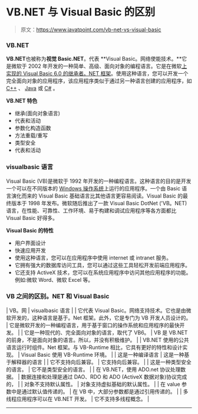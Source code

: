 # VB.NET 与 Visual Basic 的区别

> 原文：<https://www.javatpoint.com/vb-net-vs-visual-basic>

### VB.NET

**VB.NET**也被称为**视觉 Basic.NET**。代表 **Visual Basic。网络使能技术。**它是微软于 2002 年开发的一种简单、高级、面向对象的编程语言。它是在微软[上实现的 Visual Basic 6.0 的继承者。NET 框架](https://www.javatpoint.com/net-framework)。使用这种语言，您可以开发一个完全面向对象的应用程序，该应用程序类似于通过另一种语言创建的应用程序，如 [C++](https://www.javatpoint.com/cpp-tutorial) 、 [Java](https://www.javatpoint.com/java-tutorial) 或 [C#](:https://www.javatpoint.com/c-sharp-tutorial) 。

**VB.NET 特色**

*   继承(面向对象语言)
*   代表和活动
*   参数化构造函数
*   方法重载/重写
*   类型安全
*   代表和活动

### visualbasic 语言

Visual Basic (VB)是微软于 1992 年开发的一种编程语言。这种语言的目的是开发一个可以在不同版本的 [Windows 操作系统](https://www.javatpoint.com/windows)上运行的应用程序。一个由 Basic 语言演化而来的 Visual Basic 基础语言比其他语言更容易阅读。Visual Basic 的最终版本于 1998 年发布。微软随后推出了一款 Visual Basic DotNet ('VB。NET)语言，在性能、可靠性、工作环境、易于构建和调试应用程序等各方面都比 Visual Basic 好得多。

**Visual Basic 的特性**

*   用户界面设计
*   快速应用开发
*   使用这种语言，您可以在应用程序中使用 internet 或 intranet 服务。
*   它拥有强大的数据库访问工具，您可以通过这些工具轻松开发前端应用程序。
*   它还支持 ActiveX 技术，您可以在系统应用程序中访问其他应用程序的功能。例如:微软 Word、微软 Excel 等。

### VB 之间的区别。NET 和 Visual Basic

| VB。网 | visualbasic 语言 |
| 它代表 Visual Basic。网络支持技术。它也是由微软开发的，这种语言是基于。Net 框架。此外，它是专门为 VB 开发人员设计的。 | 它是微软开发的一种编程语言，用于基于窗口的操作系统和应用程序的最快开发。 |
| 它是一种现代的、完全面向对象的语言，取代了 VB6。 | VB 是 VB.NET 的前身，不是面向对象的语言。所以，并没有积极维护。 |
| VB.NET 使用的公共语言运行时组件。Net 框架。与 VB-Runtime 相比，它具有更好的特性和设计实现。 | Visual Basic 使用 VB-Runtime 环境。 |
| 这是一种编译语言 | 这是一种基于解释器的语言 |
| 它不支持向后兼容。 | 它支持向后兼容。 |
| 这是一种类型安全的语言。 | 它不是类型安全的语言。 |
| 在 VB.NET，使用 ADO.net 协议处理数据。 | 数据连接和处理是通过 DAO、RDO 和 ADO (ActiveX 数据对象)协议完成的， |
| 对象不支持默认属性。 | 对象支持虚拟基础的默认属性。 |
| 在 value 参数中是通过默认值传递的。 | 在 VB 中，大部分参数都是通过引用传递的。 |
| 多线程应用程序可以在 VB.NET 开发。 | 它不支持多线程概念。 |

* * *